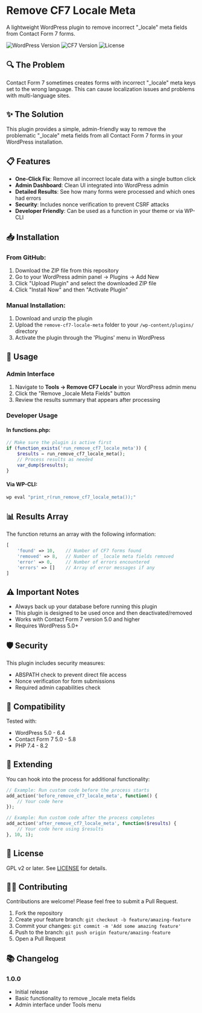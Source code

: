 # Remove CF7 Locale Meta

A lightweight WordPress plugin to remove incorrect "_locale" meta fields from Contact Form 7 forms.

![WordPress Version](https://img.shields.io/badge/wordpress-5.0%2B-blue)
![CF7 Version](https://img.shields.io/badge/CF7-5.0%2B-green)
![License](https://img.shields.io/badge/license-GPL--2.0%2B-red)

## 🔍 The Problem

Contact Form 7 sometimes creates forms with incorrect "_locale" meta keys set to the wrong language. This can cause localization issues and problems with multi-language sites.

## ✨ The Solution

This plugin provides a simple, admin-friendly way to remove the problematic "_locale" meta fields from all Contact Form 7 forms in your WordPress installation.

## 📋 Features

- **One-Click Fix**: Remove all incorrect locale data with a single button click
- **Admin Dashboard**: Clean UI integrated into WordPress admin
- **Detailed Results**: See how many forms were processed and which ones had errors
- **Security**: Includes nonce verification to prevent CSRF attacks
- **Developer Friendly**: Can be used as a function in your theme or via WP-CLI

## 📥 Installation

### From GitHub:

1. Download the ZIP file from this repository
2. Go to your WordPress admin panel → Plugins → Add New
3. Click "Upload Plugin" and select the downloaded ZIP file
4. Click "Install Now" and then "Activate Plugin"

### Manual Installation:

1. Download and unzip the plugin
2. Upload the `remove-cf7-locale-meta` folder to your `/wp-content/plugins/` directory
3. Activate the plugin through the 'Plugins' menu in WordPress

## 🚀 Usage

### Admin Interface

1. Navigate to **Tools → Remove CF7 Locale** in your WordPress admin menu
2. Click the "Remove _locale Meta Fields" button
3. Review the results summary that appears after processing



### Developer Usage

#### In functions.php:
```php
// Make sure the plugin is active first
if (function_exists('run_remove_cf7_locale_meta')) {
    $results = run_remove_cf7_locale_meta();
    // Process results as needed
    var_dump($results);
}
```

#### Via WP-CLI:
```bash
wp eval "print_r(run_remove_cf7_locale_meta());"
```

## 📊 Results Array

The function returns an array with the following information:

```php
[
    'found' => 10,    // Number of CF7 forms found
    'removed' => 8,   // Number of _locale meta fields removed
    'error' => 0,     // Number of errors encountered
    'errors' => []    // Array of error messages if any
]
```

## ⚠️ Important Notes

- Always back up your database before running this plugin
- This plugin is designed to be used once and then deactivated/removed
- Works with Contact Form 7 version 5.0 and higher
- Requires WordPress 5.0+

## 🛡️ Security

This plugin includes security measures:
- ABSPATH check to prevent direct file access
- Nonce verification for form submissions
- Required admin capabilities check

## 🔄 Compatibility

Tested with:
- WordPress 5.0 - 6.4
- Contact Form 7 5.0 - 5.8
- PHP 7.4 - 8.2

## 🧩 Extending

You can hook into the process for additional functionality:

```php
// Example: Run custom code before the process starts
add_action('before_remove_cf7_locale_meta', function() {
    // Your code here
});

// Example: Run custom code after the process completes
add_action('after_remove_cf7_locale_meta', function($results) {
    // Your code here using $results
}, 10, 1);
```

## 📝 License

GPL v2 or later. See [LICENSE](LICENSE) for details.

## 👨‍💻 Contributing

Contributions are welcome! Please feel free to submit a Pull Request.

1. Fork the repository
2. Create your feature branch: `git checkout -b feature/amazing-feature`
3. Commit your changes: `git commit -m 'Add some amazing feature'`
4. Push to the branch: `git push origin feature/amazing-feature`
5. Open a Pull Request

## 📚 Changelog

### 1.0.0
- Initial release
- Basic functionality to remove _locale meta fields
- Admin interface under Tools menu
